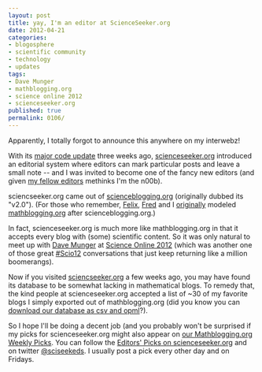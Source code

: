 ```yaml
---
layout: post
title: yay, I'm an editor at ScienceSeeker.org
date: 2012-04-21
categories:
- blogosphere
- scientific community
- technology
- updates
tags:
- Dave Munger
- mathblogging.org
- science online 2012
- scienceseeker.org
published: true
permalink: 0106/
---
```


Apparently, I totally forgot to announce this anywhere on my interwebz!

With its [major code update](https://web.archive.org/web/20120509091827/http://scienceseeker.org/news/2012/04/03/introducing-new-features-and-new-editors/) three weeks ago, [scienceseeker.org](http://scienceseeker.org) introduced an editorial system where editors can mark particular posts and leave a small note -- and I was invited to become one of the fancy new editors (and given [my fellow editors](https://web.archive.org/web/20121029181018/http://scienceseeker.org/news/2012/04/03/introducing-our-new-slate-of-editors/) methinks I'm the n00b).

sciencseeker.org came out of [scienceblogging.org](https://web.archive.org/web/20110415043257/http://scienceblogging.org/) (originally dubbed its "v2.0"). (For those who remember, [Felix](http://www.felixbreuer.net), [Fred](http://boolesrings.org/vonheymann/) and I [originally](http://mathblogging.wordpress.com/about/) modeled [mathblogging.org](http://mathblogging.org) after scienceblogging.org.)

In fact, scienceseeker.org is much more like mathblogging.org in that it accepts every blog with (some) scientific content. So it was only natural to meet up with [Dave Munger](http://twitter.com/#!/davemunger) at [Science Online 2012](https://web.archive.org/web/20110826202353/http://scienceonline2012.com/) (which was another one of those great [#Scio12](http://twitter.com/#!/search/%23scio12) conversations that just keep returning like a million boomerangs).

Now if you visited [sciencseeker.org](http://scienceseeker.org) a few weeks ago, you may have found its database to be somewhat lacking in mathematical blogs. To remedy that, the kind people at scienceseeker.org accepted a list of ~30 of my favorite blogs I simply exported out of mathblogging.org (did you know you can [download our database as csv and opml](https://web.archive.org/web/20120307135703/http://www.mathblogging.org/feeds)?).

So I hope I'll be doing a decent job (and you probably won't be surprised if my picks for scienceseeker.org might also appear on [our Mathblogging.org Weekly Picks](http://mathblogging.wordpress.com/category/weekly-picks/). You can follow the [Editors' Picks on scienceseeker.org](https://web.archive.org/web/*/http://scienceseeker.org/displayfeed/?type=post&filter0=modifier&value0=editorsPicks) and on twitter [@sciseekeds](http://twitter.com/#!/SciSeekEds). I usually post a pick every other day and on Fridays.
